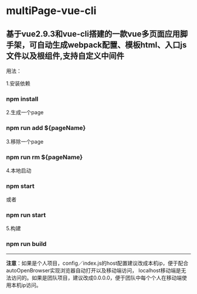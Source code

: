 # multiPage-vue-cli
基于vue2.9.3和vue-cli搭建的一款vue多页面应用脚手架，可自动生成webpack配置、模板html、入口js文件以及根组件,支持自定义中间件
-------------------

用法：

1.安装依赖
### npm install

2.生成一个page
### npm run add ${pageName}

3.移除一个page
### npm run rm ${pageName}

4.本地启动
### npm start
或者
### npm run start

5.构建
### npm run build

--------------------

**注意**：如果是个人项目，config／index.js的host配置建议改成本机ip，便于配合autoOpenBrowser实现浏览器自动打开以及移动端访问，
localhost移动端是无法访问的。如果是团队项目，建议改成0.0.0.0，便于团队中每个个人在移动端使用本机ip访问。
